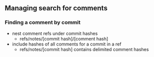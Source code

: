 ## Managing search for comments

### Finding a comment by commit
* nest comment refs under commit hashes
  - refs/notes/[commit hash]/[comment hash]
* include hashes of all comments for a commit in a ref
  - refs/notes/[commit hash] contains delimited comment hashes
